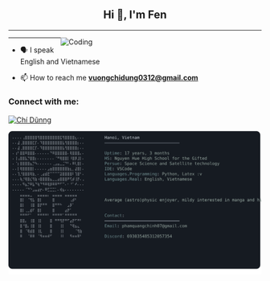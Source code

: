 <h2 align="center">Hi 👋, I'm Fen</h2>
<hr>
<img align="right" alt="Coding" width="400" src="https://images.squarespace-cdn.com/content/v1/5769fc401b631bab1addb2ab/1541580611624-TE64QGKRJG8SWAIUS7NS/ke17ZwdGBToddI8pDm48kPoswlzjSVMM-SxOp7CV59BZw-zPPgdn4jUwVcJE1ZvWQUxwkmyExglNqGp0IvTJZamWLI2zvYWH8K3-s_4yszcp2ryTI0HqTOaaUohrI8PI6FXy8c9PWtBlqAVlUS5izpdcIXDZqDYvprRqZ29Pw0o/coding-freak.gif)">
<hr>

- 🗣 I speak English and Vietnamese

- 📫 How to reach me **vuongchidung0312@gmail.com**

<h3 align="left">Connect with me:</h3>
<p align="left">
<a href="https://www.facebook.com/profile.php?id=100085897812848" target="blank"><img align="center" src="https://raw.githubusercontent.com/rahuldkjain/github-profile-readme-generator/master/src/images/icons/Social/facebook.svg" alt="Chí Dũnng" height="30" width="40" /></a>
</p>


<a href="https://github.com/FenXD07">
  <picture>
    <source media="(prefers-color-scheme: dark)" srcset="https://raw.githubusercontent.com/FenXD07/FenXD07/main/neofetchstyle.svg">
    <img src="https://raw.githubusercontent.com/FenXD07/FenXD07/main/neofetchstyle.svg">
  </picture>
</a>

